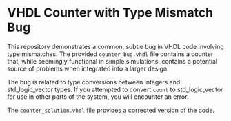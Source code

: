 # VHDL Counter with Type Mismatch Bug

This repository demonstrates a common, subtle bug in VHDL code involving type mismatches.  The provided `counter_bug.vhdl` file contains a counter that, while seemingly functional in simple simulations, contains a potential source of problems when integrated into a larger design.

The bug is related to type conversions between integers and std_logic_vector types. If you attempted to convert `count` to std_logic_vector for use in other parts of the system, you will encounter an error.

The `counter_solution.vhdl` file provides a corrected version of the code.